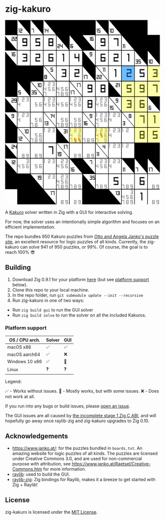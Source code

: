# zig-kakuro

<p align="center">
  <img width="600" height="600" src="solve.gif">
</p>


A [Kakuro](https://en.wikipedia.org/wiki/Kakuro) solver written in Zig with a GUI for interactive solving.

For now, the solver uses an intentionally simple algorithm and focuses on an efficient implementation.

The repo bundles 950 Kakuro puzzles from [Otto and Angela Janko's puzzle site](https://www.janko.at/Raetsel/Kakuro/), an excellent resource for logic puzzles of all kinds. Currently, the zig-kakuro can solve 941 of 950 puzzles, or 99%. Of course, the goal is to reach 100% 😎

## Building

1. Download Zig 0.9.1 for your platform [here](https://ziglang.org/download/) (but see [platform support](#platform-support) below).
1. Clone this repo to your local machine.
1. In the repo folder, run `git submodule update --init --recursive`
1. Run zig-kakuro in one of two ways:
  - Run `zig build gui` to run the GUI solver
  - Run `zig build solve` to run the solver on all the included Kakuros.

### Platform support

| OS / CPU arch. | Solver  | GUI |
|----------------|---------|-----|
| macOS x86      | ✅      | ✅  |
| macOS aarch64  | ✅      | ❌  |
| Windows 10 x86 | ✅      | 🐛  |
| Linux          | ❓      | ❓  |

Legend:

✅ - Works without issues.
🐛 - Mostly works, but with some issues.
❌ - Does not work at all.

If you run into any bugs or build issues, please [open an issue](https://github.com/schmee/zig-kakuro/issues/new).

The GUI issues are all caused by [the incomplete stage 1 Zig C ABI](https://github.com/ziglang/zig/issues/1481), and will hopefully go away once raylib-zig and zig-kakuro upgrades to Zig 0.10.

## Acknowledgements

- https://www.janko.at/: for the puzzles bundled in `boards.txt`. An amazing website for logic puzzles of all kinds. The puzzles are licensed under Creative Commons 3.0, and are used for non-commercial purpose with attribution, see https://www.janko.at/Raetsel/Creative-Commons.htm for more information.
- [raylib](https://www.raylib.com/): used to build the GUI.
- [raylib-zig](https://github.com/Not-Nik/raylib-zig): Zig bindings for Raylib, makes it a breeze to get started with Zig + Raylib!

## License

zig-kakuro is licensed under the [MIT License](https://choosealicense.com/licenses/mit/).
